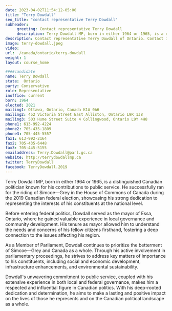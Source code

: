 ```yaml
---
date: 2023-04-02T11:54:12-05:00
title: "Terry Dowdall"
seo_title: "contact representative Terry Dowdall"
subheader:
     greeting: Contact representative Terry Dowdall
     description: Terry Dowdall MP, born in either 1964 or 1965, is a distinguished Canadian politician known for his contributions to public service.
description: Contact representative Terry Dowdall of Ontario. Contact information for Terry Dowdall includes email address, phone number, and mailing address.
image: terry-dowdall.jpeg
video:
url:  /canada/ontario/terry-dowdall
weight: 1
layout: course_home

####candidate
name: Terry Dowdall
state:	Ontario
party: Conservative
role: Representative
inoffice: current
born: 1964
elected: 2021
mailing1: Ottawa, Ontario, Canada K1A 0A6
mailing2: 452 Victoria Street East Alliston, Ontario L9R 1J8
mailing3: 503 Hume Street Suite 4 Collingwood, Ontario L9Y 4H8
phone1: 613-992-4224
phone2: 705-435-1809
phone3: 705-445-5557
fax1: 613-992-2164
fax2: 705-435-6448
fax3: 705-445-5155
emailaddress: Terry.Dowdall@parl.gc.ca
website: http://terrydowdallmp.ca
twitter: TerryDowdall
facebook: TerryDowdall.2019
---
```


Terry Dowdall MP, born in either 1964 or 1965, is a distinguished Canadian politician known for his contributions to public service. He successfully ran for the riding of Simcoe—Grey in the House of Commons of Canada during the 2019 Canadian federal election, showcasing his strong dedication to representing the interests of his constituents at the national level.

Before entering federal politics, Dowdall served as the mayor of Essa, Ontario, where he gained valuable experience in local governance and community development. His tenure as mayor allowed him to understand the needs and concerns of his fellow citizens firsthand, fostering a deep connection to the issues affecting his region.

As a Member of Parliament, Dowdall continues to prioritize the betterment of Simcoe—Grey and Canada as a whole. Through his active involvement in parliamentary proceedings, he strives to address key matters of importance to his constituents, including social and economic development, infrastructure enhancements, and environmental sustainability.

Dowdall's unwavering commitment to public service, coupled with his extensive experience in both local and federal governance, makes him a respected and influential figure in Canadian politics. With his deep-rooted dedication and determination, he aims to make a lasting and positive impact on the lives of those he represents and on the Canadian political landscape as a whole.
